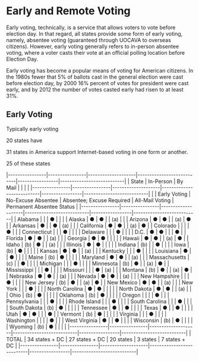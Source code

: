 Early and Remote Voting
=======================
Early voting, technically, is a service that allows voters to vote before
election day. In that regard, all states provide some form of early voting,
namely, absentee voting (guaranteed through UOCAVA to overseas citizens).
However, early voting generally refers to in-person absentee voting, where a
voter casts their vote at an official polling location before Election Day.

Early voting has become a popular means of voting for American citizens. In the
1980s fewer that 5% of ballots cast in the general election were cast before
election day, by 2000 16% percent of votes for president were cast early, and by
2012 the number of votes casted early had risen to at least 31%.

Early Voting
------------

Typically early voting

20 states have 





31 states in America support Internet-based voting in one form or another.

25 of these states



|----------------|----------------|--------------------|---------------------------|-----------------|---------------------------|
| State          | In-Person      | By Mail            |                           |                 |                           |
|----------------|----------------|--------------------|---------------------------|-----------------|---------------------------|
|                | Early Voting   | No-Excuse Absentee | Absentee; Excuse Required | All-Mail Voting | Permanent Absentee Status |
|----------------|----------------|--------------------|---------------------------|-----------------|---------------------------|
| Alabama        |                |                    | ●                         |                 |                           |
| Alaska         | ●              | ●                  |                           | (a)             |                           |
| Arizona        | ●              | ●                  |                           | (a)             | ●                         |
| Arkansas       | ●              |                    | ●                         | (a)             |                           |
| California     | ●              | ●                  |                           | (a)             | ●                         |
| Colorado       |                |                    |                           | ●               |                           |
| Connecticut    |                |                    | ●                         |                 |                           |
| Delaware       |                |                    | ●                         |                 |                           |
| D.C.           | ●              | ●                  |                           |                 | ●                         |
| Florida        | ●              | ●                  |                           | (a)             |                           |
| Georgia        | ●              | ●                  |                           |                 |                           |
| Hawaii         | ●              | ●                  |                           | (a)             | ●                         |
| Idaho          | (b)            | ●                  |                           | (a)             |                           |
| Illinois       | ●              | ●                  |                           |                 |                           |
| Indiana        | (b)            |                    | ●                         |                 |                           |
| Iowa           | (b)            | ●                  |                           |                 |                           |
| Kansas         | ●              | ●                  |                           | (a)             |                           |
| Kentucky       |                |                    | ●                         |                 |                           |
| Louisiana      | ●              |                    | ●                         |                 |                           |
| Maine          | (b)            | ●                  |                           |                 |                           |
| Maryland       | ●              | ●                  |                           | (a)             |                           |
| Massachusetts  | (c)            |                    | ●                         |                 |                           |
| Michigan       |                |                    | ●                         |                 |                           |
| Minnesota      | (b)            | ●                  |                           | (a)             | ●                         |
| Mississippi    |                |                    | ●                         |                 |                           |
| Missouri       |                |                    | ●                         | (a)             |                           |
| Montana        | (b)            | ●                  |                           | (a)             | ●                         |
| Nebraska       | ●              | ●                  |                           | (a)             |                           |
| Nevada         | ●              | ●                  |                           | (a)             |                           |
| New Hampshire  |                |                    | ●                         |                 |                           |
| New Jersey     | (b)            | ●                  |                           | (a)             | ●                         |
| New Mexico     | ●              | ●                  |                           | (a)             |                           |
| New York       |                |                    | ●                         |                 |                           |
| North Carolina | ●              | ●                  |                           |                 |                           |
| North Dakota   | ●              | ●                  |                           | (a)             |                           |
| Ohio           | (b)            | ●                  |                           |                 |                           |
| Oklahoma       | (b)            | ●                  |                           |                 |                           |
| Oregon         |                |                    |                           | ●               |                           |
| Pennsylvania   |                |                    | ●                         |                 |                           |
| Rhode Island   |                |                    | ●                         |                 |                           |
| South Carolina |                |                    | ●                         |                 |                           |
| South Dakota   | (b)            | ●                  |                           |                 |                           |
| Tennessee      | ●              |                    | ●                         |                 |                           |
| Texas          | ●              |                    | ●                         |                 |                           |
| Utah           | ●              | ●                  |                           |                 | ●                         |
| Vermont        | (b)            | ●                  |                           |                 |                           |
| Virginia       |                |                    | ●                         |                 |                           |
| Washington     |                |                    |                           | ●               |                           |
| West Virginia  | ●              |                    | ●                         |                 |                           |
| Wisconsin      | (b)            | ●                  |                           |                 |                           |
| Wyoming        | (b)            | ●                  |                           |                 |                           |
|----------------|----------------|--------------------|---------------------------|-----------------|---------------------------|
| TOTAL          | 34 states + DC | 27 states + DC     | 20 states                 | 3 states        | 7 states + DC             |
|----------------|----------------|--------------------|---------------------------|-----------------|---------------------------|
